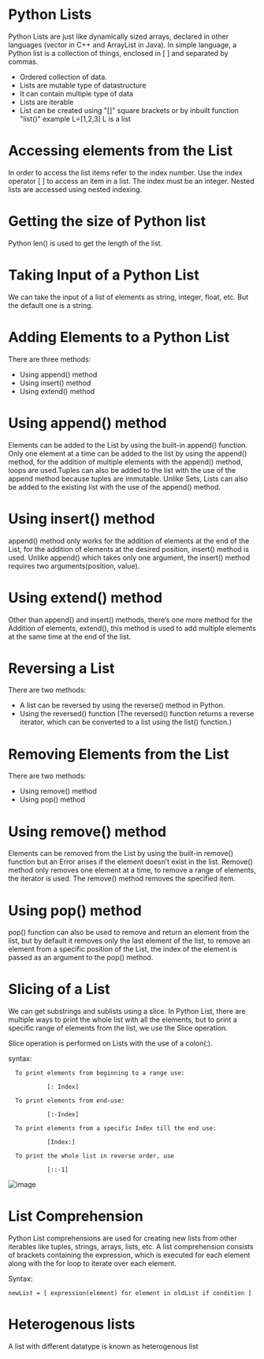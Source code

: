 # Python Lists
Python Lists are just like dynamically sized arrays, declared in other languages (vector in C++ and ArrayList in Java). In simple language, a Python list is a collection of things, enclosed in [ ] and separated by commas. 
  * Ordered collection of data.
  * Lists are mutable type of datastructure
  * It can contain multiple type of data
  * Lists are iterable
  * List can be created using "[]" square brackets or by inbuilt function "list()" example L=[1,2,3] L is a list
# Accessing elements from the List
In order to access the list items refer to the index number. Use the index operator [ ] to access an item in a list. The index must be an integer. Nested lists are accessed using nested indexing. 
# Getting the size of Python list
Python len() is used to get the length of the list.
# Taking Input of a Python List
We can take the input of a list of elements as string, integer, float, etc. But the default one is a string.
# Adding Elements to a Python List
There are three methods:
 * Using append() method
 * Using insert() method
 * Using extend() method
  # Using append() method
   Elements can be added to the List by using the built-in append() function. Only one element at a time can be added to the list by using the append() method, for the addition of multiple elements with the
   append() method, loops are used.Tuples can also be added to the list with the use of the append method because tuples are immutable. Unlike Sets, Lists can also be added to the existing list with the use of
   the append() method.
  # Using insert() method
   append() method only works for the addition of elements at the end of the List, for the addition of elements at the desired position, insert() method is used. Unlike append() which takes only one argument, the
   insert() method requires two arguments(position, value). 
  # Using extend() method
   Other than append() and insert() methods, there’s one more method for the Addition of elements, extend(), this method is used to add multiple elements at the same time at the end of the list.
# Reversing a List
There are two methods:
 *  A list can be reversed by using the reverse() method in Python.
 *  Using the reversed() function (The reversed() function returns a reverse iterator, which can be converted to a list using the list() function.)
# Removing Elements from the List
There are two methods:
 * Using remove() method
 * Using pop() method
# Using remove() method
Elements can be removed from the List by using the built-in remove() function but an Error arises if the element doesn’t exist in the list. Remove() method only removes one element at a time, to remove a range of elements, the iterator is used. The remove() method removes the specified item.
# Using pop() method
pop() function can also be used to remove and return an element from the list, but by default it removes only the last element of the list, to remove an element from a specific position of the List, the index of the element is passed as an argument to the pop() method.
# Slicing of a List
We can get substrings and sublists using a slice. In Python List, there are multiple ways to print the whole list with all the elements, but to print a specific range of elements from the list, we use the Slice operation. 

Slice operation is performed on Lists with the use of a colon(:). 

   syntax:
      
      To print elements from beginning to a range use:
               
               [: Index]
      
      To print elements from end-use:
      
               [:-Index]
     
      To print elements from a specific Index till the end use:

               [Index:]

      To print the whole list in reverse order, use 

               [::-1]

![image](https://github.com/PrithivRaaj/LearnPython/assets/111727780/a5c5f21a-b166-4159-a342-e11ab679b1af)

# List Comprehension
Python List comprehensions are used for creating new lists from other iterables like tuples, strings, arrays, lists, etc. A list comprehension consists of brackets containing the expression, which is executed for each element along with the for loop to iterate over each element. 

Syntax:

    newList = [ expression(element) for element in oldList if condition ]
# Heterogenous lists
A list with different datatype is known as heterogenous list



